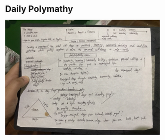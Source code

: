 # Daily Polymathy

![Evernote Snapshot 20200814 174840.jpg](Daily%20Polymathy.assets/Evernote%20Snapshot%2020200814%20174840.jpg)

